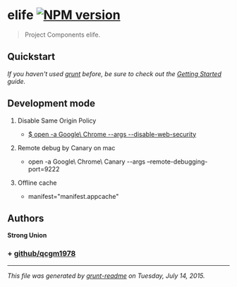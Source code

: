 # elife [![NPM version](https://badge.fury.io/js/elife.png)](http://badge.fury.io/js/elife) 

> Project Components elife.

## Quickstart
_If you haven't used [grunt](grunt.js) before, be sure to check out the [Getting Started](http://gruntjs.com/getting-started) guide._




## Development mode
1. Disable Same Origin Policy
      * [$ open -a Google\ Chrome --args --disable-web-security
](http://stackoverflow.com/questions/3102819/disable-same-origin-policy-in-chrome)
2. Remote debug by Canary on mac
      * open -a Google\ Chrome\ Canary --args –remote-debugging-port=9222

2. Offline cache
    * manifest="manifest.appcache"



## Authors

**Strong Union**

### + [github/qcgm1978](https://github.com/qcgm1978)




***

_This file was generated by [grunt-readme](https://github.com/assemble/grunt-readme) on Tuesday, July 14, 2015._

[grunt]: http://gruntjs.com/
[Getting Started]: https://github.com/gruntjs/grunt/blob/devel/docs/getting_started.md
[package.json]: https://npmjs.org/doc/json.html
